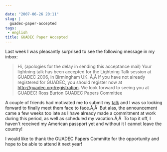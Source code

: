 ```yaml
---

date: "2007-06-26 20:11"
slug: |
  guadec-paper-accepted
tags:
 - english
title: GUADEC Paper Accepted
---
```


Last week I was pleasantly surprised to see the following message in my
inbox:

> Hi, (apologies for the delay in sending this acceptance mail) Your
> lightning talk has been accepted for the Lightning Talk session at
> GUADEC 2006, in Birmingham UK. Ã‚Â If you have not already registered
> for GUADEC, you should register now at
> <http://guadec.org/registration>. We look forward to seeing you at
> GUADEC! Ross Burton GUADEC Papers Committee

A couple of friends had motivated me to submit my
[talk](http://guadec.org/node/601) and I was so looking forward to
finally meet them face to face.Ã‚Â  But alas, the announcement came a
few weeks too late as I have already made a commitment at work during
this period, as well as scheduled my vacation.Ã‚Â  To top it off, I
haven't received my American passport yet and without it I cannot leave
the country!

I would like to thank the GUADEC Papers Committe for the opportunity and
hope to be able to attend it next year!
